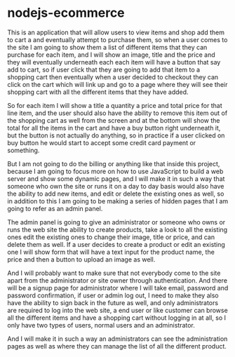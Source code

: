 # nodejs-ecommerce

This is an application that will allow users to view items and shop add them to cart a and eventually attempt to purchase them, so when a user comes to the site I am going to show them a list of different items that they can purchase for each item, and I will show an image, title and the price and they will eventually underneath each each item will have a button that say add to cart, so if user click that they are going to add that item to a shopping cart then eventually when a user decided to checkout they can click on the cart which will link up and go to a page where they will see their shopping cart with all the different items that they have added. 

So for each item I will show a title a quantity a price and total price for that line item, and the user should also have the ability to remove this item out of  the shopping cart as well from the screen and at the bottom will show the total for all the items in the cart and have a buy button right underneath it, but the button is not actually do anything, so in practice if a user clicked on buy button he would start to accept some credit card payment or something.

But I am not going to do the billing or anything like that inside this project, because I am going to focus more on how to use JavaScript to build a web server and show some dynamic pages, and I will make it in such a way that someone who own the site or runs it on a day to day basis would also have the ability to add new items, and edit or delete the existing ones as well, so in addition to this I am going to be making a series of hidden pages that I am going to refer as an admin panel.

The admin panel is going to give an administrator or someone who owns or runs the web site the ability to create products, take a look to all the existing ones edit the existing ones to change their image, title or price, and can delete them as well. If a user decides to create a product or edit an existing one I will show form that will have a text input for the product name, the price and then a button to upload an image as well.

And I will probably want to make sure that not everybody come to the site apart from the administrator or site owner through authentication. And there will be a signup page for administrator where I will take email, password and password confirmation, if user or admin log out, I need to make they also have the ability to sign back in the future as well, and only administrators are required to log into the web site, a end user or like customer can browse all the different items and have a shopping cart without logging in at all, so I only have two types of users, normal users and an administrator. 

And I will make it in such a way an administrators can see the administration pages as well as where they can manage the list of all the different product.
